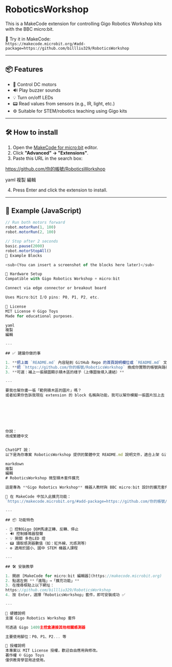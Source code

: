 # RoboticsWorkshop

This is a MakeCode extension for controlling Gigo Robotics Workshop kits with the BBC micro:bit.

🔗 Try it in MakeCode:  
`https://makecode.microbit.org/#add-package=https://github.com/billliu329/RoboticsWorkshop`

---

## 📦 Features

- 🔄 Control DC motors
- 🔊 Play buzzer sounds
- 💡 Turn on/off LEDs
- 📟 Read values from sensors (e.g., IR, light, etc.)
- ⚙️ Suitable for STEM/robotics teaching using Gigo kits

---

## 🛠️ How to install

1. Open the [MakeCode for micro:bit](https://makecode.microbit.org) editor.
2. Click **"Advanced" → "Extensions"**.
3. Paste this URL in the search box:

https://github.com/你的帳號/RoboticsWorkshop

yaml
複製
編輯

4. Press Enter and click the extension to install.

---

## 📂 Example (JavaScript)

```ts
// Run both motors forward
robot.motorRun(1, 100)
robot.motorRun(2, 100)

// Stop after 2 seconds
basic.pause(2000)
robot.motorStopAll()
🧱 Example Blocks

<sub>(You can insert a screenshot of the blocks here later)</sub>

📌 Hardware Setup
Compatible with Gigo Robotics Workshop + micro:bit

Connect via edge connector or breakout board

Uses Micro:bit I/O pins: P0, P1, P2, etc.

🪪 License
MIT License © Gigo Toys
Made for educational purposes.

yaml
複製
編輯

---

## ✅ 建議你做的事

1. **把上面 `README.md` 內容貼到 GitHub Repo 的首頁說明欄位或 `README.md` 文件中**。
2. **把 `https://github.com/你的帳號/RoboticsWorkshop` 換成你實際的帳號與路徑**。
3. **可選：補上一張擷圖顯示積木區的樣子（上傳圖後填入連結）**

---

要我也幫你畫一張「範例積木區的圖片」嗎？  
或者如果你告訴我現在 extension 的 block 名稱與功能，我可以幫你模擬一張圖片加上去 ✅







你說：
改成繁體中文


ChatGPT 說：
以下是為你專案 RoboticsWorkshop 提供的繁體中文 README.md 說明文件，適合上架 GitHub 並提交 Micro:bit 官方 MakeCode 延伸積木審查使用：

markdown
複製
編輯
# RoboticsWorkshop 微型積木套件擴充

這是專為 **Gigo Robotics Workshop** 機器人教材與 BBC micro:bit 設計的擴充套件（MakeCode Extension）。

🔗 在 MakeCode 中加入此擴充功能：  
`https://makecode.microbit.org/#add-package=https://github.com/你的帳號/RoboticsWorkshop`

---

## 📦 功能特色

- 🔄 控制Gigo DDM馬達正轉、反轉、停止
- 🔊 控制蜂鳴器發聲
- 💡 開關 多色LED 燈
- 📟 讀取感測器數值（如：紅外線、光感測等）
- ⚙️ 適用於國小、國中 STEM 機器人課程

---

## 🛠️ 安裝教學

1. 開啟 [MakeCode for micro:bit 編輯器](https://makecode.microbit.org)
2. 點選左側 **「進階」→「擴充功能」**
3. 在搜尋框貼上以下網址：
https://github.com/billliu329/RoboticsWorkshop
4. 按 Enter，選擇「RoboticsWorkshop」套件，即可安裝成功 ✅

---

📌 硬體說明
支援 Gigo Robotics Workshop 套件

可透過 Gigo 1409主控盒連接其他相關感測器

主要使用腳位：P0、P1、P2... 等

🪪 授權說明
本專案以 MIT License 授權，歡迎自由應用與修改。
著作權 © Gigo Toys
僅供教育學習用途使用。
